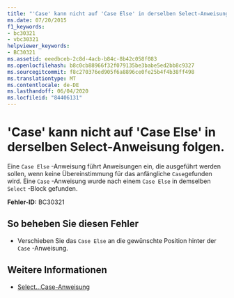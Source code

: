 ```yaml
---
title: "'Case' kann nicht auf 'Case Else' in derselben Select-Anweisung folgen."
ms.date: 07/20/2015
f1_keywords:
- bc30321
- vbc30321
helpviewer_keywords:
- BC30321
ms.assetid: eeedbceb-2c8d-4acb-b84c-8b42c058f083
ms.openlocfilehash: b8c0cb88966f32f079135be3babe5ed2bb8c9327
ms.sourcegitcommit: f8c270376ed905f6a8896ce0fe25b4f4b38ff498
ms.translationtype: MT
ms.contentlocale: de-DE
ms.lasthandoff: 06/04/2020
ms.locfileid: "84406131"
---
```

# <a name="case-cannot-follow-a-case-else-in-the-same-select-statement"></a>'Case' kann nicht auf 'Case Else' in derselben Select-Anweisung folgen.
Eine `Case Else` -Anweisung führt Anweisungen ein, die ausgeführt werden sollen, wenn keine Übereinstimmung für das anfängliche `Case`gefunden wird. Eine `Case` -Anweisung wurde nach einem `Case Else` in demselben `Select` -Block gefunden.  
  
 **Fehler-ID:** BC30321  
  
## <a name="to-correct-this-error"></a>So beheben Sie diesen Fehler  
  
- Verschieben Sie das `Case Else` an die gewünschte Position hinter der `Case` -Anweisung.  
  
## <a name="see-also"></a>Weitere Informationen

- [Select...Case-Anweisung](../language-reference/statements/select-case-statement.md)
